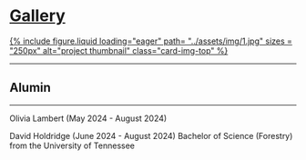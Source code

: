 # <a href="/gallery/"> Gallery </a>
<div class="container">
  <div class="row row-cols-1 row-cols-md-3">
    <div class="col">
      <a href="/gallery/">
        <div class="card h-100 hoverable">
            {%
              include figure.liquid
              loading="eager"
              path= "../assets/img/1.jpg"
              sizes = "250px"
              alt="project thumbnail"
              class="card-img-top"
            %}
        </div>
      </a>
    </div>
  </div>
</div>

---------------

Alumin
---------------

---------------
Olivia Lambert (May 2024 - August 2024)

David Holdridge (June 2024 - August 2024)
Bachelor of Science (Forestry) from the University of Tennessee
